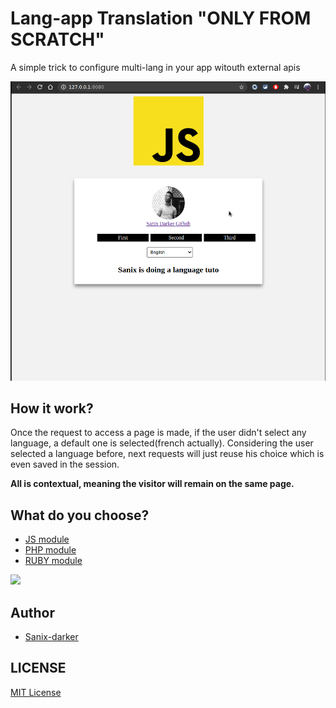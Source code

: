 # Lang-app Translation "ONLY FROM SCRATCH"

A simple trick to configure multi-lang in your app witouth external apis

<p align="center">
  <img src="./img/langApp.gif"/>
</p>

## How it work?
Once the request to access a page is made, if the user didn't select any language, a default one is selected(french actually). Considering the user selected a language before, next requests will just reuse his choice which is even saved in the session.

**All is contextual, meaning the visitor will remain on the same page.**

## What do you choose?

- [JS module](https://github.com/Sanix-Darker/Lang-app/tree/master/JS)
- [PHP module](https://github.com/Sanix-Darker/Lang-app/tree/master/PHP)
- [RUBY module](https://github.com/Sanix-Darker/Lang-app/tree/master/RUBY)

<img src="https://raw.githubusercontent.com/Sanix-Darker/Lang-app/master/JS/img/capture.png" >

## Author

- [Sanix-darker](https://github.com/sanix-darker)

## LICENSE

[MIT License](https://github.com/Sanix-Darker/Lang-app/blob/master/LICENSE)
